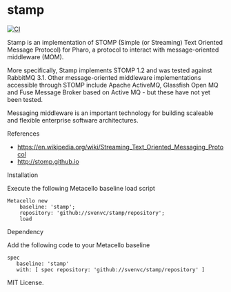 # stamp

[![CI](https://github.com/svenvc/stamp/actions/workflows/CI.yml/badge.svg)](https://github.com/svenvc/stamp/actions/workflows/CI.yml)

Stamp is an implementation of STOMP (Simple (or Streaming) Text Oriented Message Protocol) for Pharo, a protocol to interact with message-oriented middleware (MOM).

More specifically, Stamp implements STOMP 1.2 and was tested against RabbitMQ 3.1. Other message-oriented middleware implementations accessible through STOMP include Apache ActiveMQ, Glassfish Open MQ and Fuse Message Broker based on Active MQ - but these have not yet been tested.

Messaging middleware is an important technology for building scaleable and flexible enterprise software architectures.


References

- https://en.wikipedia.org/wiki/Streaming_Text_Oriented_Messaging_Protocol
- http://stomp.github.io


Installation

Execute the following Metacello baseline load script

```Smalltalk
Metacello new
	baseline: 'stamp';
	repository: 'github://svenvc/stamp/repository';
	load
```
 

Dependency

Add the following code to your Metacello baseline

```Smalltalk
spec 
   baseline: 'stamp' 
   with: [ spec repository: 'github://svenvc/stamp/repository' ]
```

MIT License.
